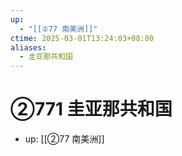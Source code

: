 ```yaml
---
up:
  - "[[②77 南美洲]]"
ctime: 2025-03-01T13:24:03+08:00
aliases:
  - 圭亚那共和国
---
```


# ②771 圭亚那共和国

- up: [[②77 南美洲]]
